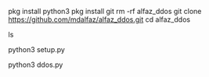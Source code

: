 pkg install python3
pkg install git
rm -rf alfaz_ddos
git clone https://github.com/mdalfaz/alfaz_ddos.git
cd alfaz_ddos

ls

python3 setup.py

python3 ddos.py

